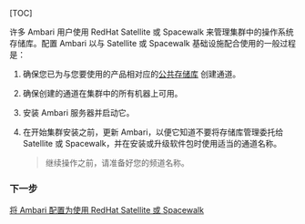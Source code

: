 [TOC]

许多 Ambari 用户使用 RedHat Satellite 或 Spacewalk 来管理集群中的操作系统存储库。配置 Ambari 以与 Satellite 或 Spacewalk 基础设施配合使用的一般过程是：

1. 确保您已为与您要使用的产品相对应的[公共存储库]($AccessingClouderaRepositories) 创建通道。
2. 确保创建的通道在集群中的所有机器上可用。
3. 安装 Ambari 服务器并启动它。
4. 在开始集群安装之前，更新 Ambari，以便它知道不要将存储库管理委托给 Satellite 或 Spacewalk，并在安装或升级软件包时使用适当的通道名称。

    > 继续操作之前，请准备好您的频道名称。


### 下一步

[将 Ambari 配置为使用 RedHat Satellite 或 Spacewalk]($ConfiguringAmbariToUseRedHatSatelliteOrSpacewalk)
